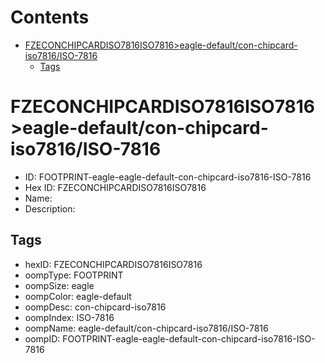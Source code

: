 



Contents
========

* [FZECONCHIPCARDISO7816ISO7816>eagle-default/con-chipcard-iso7816/ISO-7816](#fzeconchipcardiso7816iso7816eagle-defaultcon-chipcard-iso7816iso-7816)
	* [Tags](#tags)

# FZECONCHIPCARDISO7816ISO7816>eagle-default/con-chipcard-iso7816/ISO-7816

- ID: FOOTPRINT-eagle-eagle-default-con-chipcard-iso7816-ISO-7816
- Hex ID: FZECONCHIPCARDISO7816ISO7816
- Name: 
- Description: 

## Tags

- hexID: FZECONCHIPCARDISO7816ISO7816
- oompType: FOOTPRINT
- oompSize: eagle
- oompColor: eagle-default
- oompDesc: con-chipcard-iso7816
- oompIndex: ISO-7816
- oompName: eagle-default/con-chipcard-iso7816/ISO-7816
- oompID: FOOTPRINT-eagle-eagle-default-con-chipcard-iso7816-ISO-7816
